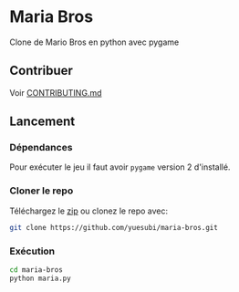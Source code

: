 # Maria Bros
Clone de Mario Bros en python avec pygame


## Contribuer
Voir [CONTRIBUTING.md](/CONTRIBUTING.md)


## Lancement

### Dépendances
Pour exécuter le jeu il faut avoir `pygame` version 2 d'installé.

### Cloner le repo
Téléchargez le [zip](https://github.com/yuesubi/maria-bros/archive/refs/heads/main.zip)
ou clonez le repo avec:
```bash
git clone https://github.com/yuesubi/maria-bros.git
```

### Exécution
```bash
cd maria-bros
python maria.py
```
